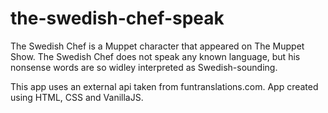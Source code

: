 # the-swedish-chef-speak
The Swedish Chef is a Muppet character that appeared on The Muppet Show. The Swedish Chef does not speak any known language, but his nonsense words are so widley interpreted as Swedish-sounding.

This app uses an external api taken from funtranslations.com. App created using HTML, CSS and VanillaJS.
